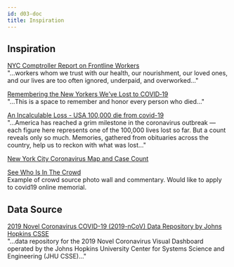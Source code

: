 ```yaml
---
id: d03-doc
title: Inspiration
---
```


## Inspiration

[NYC Comptroller Report on Frontline Workers](https://comptroller.nyc.gov/reports/new-york-citys-frontline-workers/)  
"...workers whom we trust with our health, our nourishment, our loved ones, and our lives are too often ignored, underpaid, and overworked..."

[Remembering the New Yorkers We’ve Lost to‌ COVID‑19](https://projects.thecity.nyc/covid-19-deaths/)  
"...This is a space to remember and honor every person who died..."

[An Incalculable Loss - USA 100,000 die from covid-19](https://www.nytimes.com/interactive/2020/05/24/us/us-coronavirus-deaths-100000.html)  
"...America has reached a grim milestone in the coronavirus outbreak — each figure here represents one of the 100,000 lives lost so far. But a count reveals only so much. Memories, gathered from obituaries across the country, help us to reckon with what was lost..."

[New York City Coronavirus Map and Case Count](https://www.nytimes.com/interactive/2020/nyregion/new-york-city-coronavirus-cases.html)

[See Who Is In The Crowd](https://www.june2020.org/)  
Example of crowd source photo wall and commentary. Would like to apply to covid19 online memorial.

## Data Source

[2019 Novel Coronavirus COVID-19 (2019-nCoV) Data Repository by Johns Hopkins CSSE](https://github.com/CSSEGISandData/COVID-19)  
"...data repository for the 2019 Novel Coronavirus Visual Dashboard operated by the Johns Hopkins University Center for Systems Science and Engineering (JHU CSSE)..."
